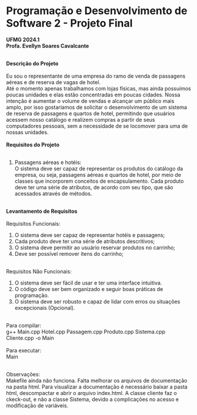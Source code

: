 # Programação e Desenvolvimento de Software 2 - Projeto Final
<b>UFMG 2024.1</b><br>
<b>Profa. Evellyn Soares Cavalcante</b><br><br>

<b>Descrição do Projeto</b><br><br>
Eu sou o representante de uma empresa do ramo de venda de passagens aéreas e de reserva de vagas de hotel.<br>
Até o momento apenas trabalhamos com lojas físicas, mas ainda possuímos poucas unidades e elas estão concentradas em poucas cidades. Nossa intenção é aumentar o volume de vendas e alcançar um público mais amplo, por isso gostaríamos de solicitar o desenvolvimento de um sistema de reserva de passagens e quartos de hotel, permitindo que usuários acessem nosso catálogo e realizem compras
a partir de seus computadores pessoais, sem a necessidade de se locomover para uma de nossas unidades.<br><br>
<b>Requisitos do Projeto</b><br><br>
1. Passagens aéreas e hotéis:<br>
O sistema deve ser capaz de representar os produtos do catálogo da empresa, ou seja, passagens aéreas e quartos de hotel, por meio de classes que incorporem conceitos de encapsulamento. Cada produto deve ter uma série de atributos, de acordo com seu tipo, que são acessados através de métodos.<br><br>

<b>Levantamento de Requisitos</b><br><br>
Requisitos Funcionais:<br>
1. O sistema deve ser capaz de representar hotéis e passagens;<br>
2. Cada produto deve ter uma série de atributos descritivos;<br>
3. O sistema deve permitir ao usuário reservar produtos no carrinho;<br>
4. Deve ser possível remover itens do carrinho;<br><br>

Requisitos Não Funcionais:<br>
1. O sistema deve ser fácil de usar e ter uma interface intuitiva.<br>
2. O código deve ser bem organizado e seguir boas práticas de programação.<br>
3. O sistema deve ser robusto e capaz de lidar com erros ou situações excepcionais (Opcional).<br><br>

Para compilar:<br>
g++ Main.cpp Hotel.cpp Passagem.cpp Produto.cpp Sistema.cpp Cliente.cpp -o Main<br><br>
Para executar:<br>
Main<br><br>

Observações:<br>
Makefile ainda não funciona. Falta melhorar os arquivos de documentação na pasta html. Para visualizar a documentação é necessário baixar a pasta html, descompactar e abrir o arquivo index.html. A classe cliente faz o ckeck-out, e não a classe Sistema, devido a complicações no acesso e modificação de variáveis.<br><br>
